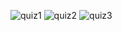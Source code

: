 ![quiz1](https://github.com/hristowa/Multiple-Choice-Quiz-App-React/assets/119531049/d5bffe7c-8204-4cf4-9239-978c9b68cbe3)
![quiz2](https://github.com/hristowa/Multiple-Choice-Quiz-App-React/assets/119531049/f0150dad-d662-492f-be46-7ca6d91d20c5)
![quiz3](https://github.com/hristowa/Multiple-Choice-Quiz-App-React/assets/119531049/da161e67-d10f-454b-8c6f-160ba6262743)



